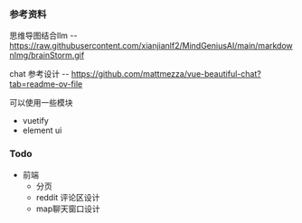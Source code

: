 ### 参考资料
思维导图结合llm -- https://raw.githubusercontent.com/xianjianlf2/MindGeniusAI/main/markdownImg/brainStorm.gif

chat 参考设计 -- https://github.com/mattmezza/vue-beautiful-chat?tab=readme-ov-file

可以使用一些模块
- vuetify
- element ui

### Todo
- 前端
    - 分页
    - reddit 评论区设计
    - map聊天窗口设计

